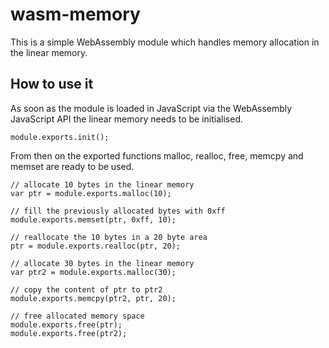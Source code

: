 # wasm-memory
This is a simple WebAssembly module which handles memory allocation in the linear memory.

## How to use it
As soon as the module is loaded in JavaScript via the WebAssembly JavaScript API the linear memory needs to be initialised.
```
module.exports.init();
```
From then on the exported functions malloc, realloc, free, memcpy and memset are ready to be used.
```
// allocate 10 bytes in the linear memory
var ptr = module.exports.malloc(10);

// fill the previously allocated bytes with 0xff
module.exports.memset(ptr, 0xff, 10);

// reallocate the 10 bytes in a 20 byte area
ptr = module.exports.realloc(ptr, 20);

// allocate 30 bytes in the linear memory
var ptr2 = module.exports.malloc(30);

// copy the content of ptr to ptr2
module.exports.memcpy(ptr2, ptr, 20);

// free allocated memory space
module.exports.free(ptr);
module.exports.free(ptr2);
```

